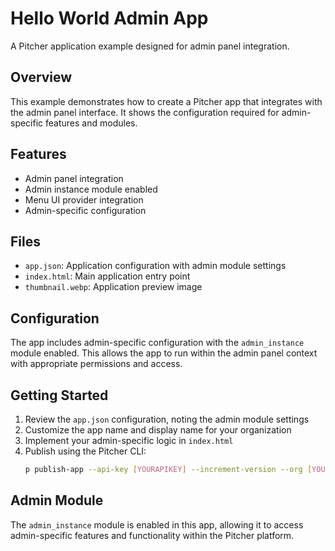 # Hello World Admin App

A Pitcher application example designed for admin panel integration.

## Overview

This example demonstrates how to create a Pitcher app that integrates with the admin panel interface. It shows the configuration required for admin-specific features and modules.

## Features

- Admin panel integration
- Admin instance module enabled
- Menu UI provider integration
- Admin-specific configuration

## Files

- `app.json`: Application configuration with admin module settings
- `index.html`: Main application entry point
- `thumbnail.webp`: Application preview image

## Configuration

The app includes admin-specific configuration with the `admin_instance` module enabled. This allows the app to run within the admin panel context with appropriate permissions and access.

## Getting Started

1. Review the `app.json` configuration, noting the admin module settings
2. Customize the app name and display name for your organization
3. Implement your admin-specific logic in `index.html`
4. Publish using the Pitcher CLI:
   ```bash
   p publish-app --api-key [YOURAPIKEY] --increment-version --org [YOURORG]
   ```

## Admin Module

The `admin_instance` module is enabled in this app, allowing it to access admin-specific features and functionality within the Pitcher platform.